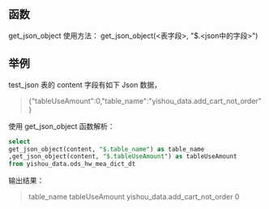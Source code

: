 ## 函数
get_json_object
使用方法： get_json_object(<表字段>, "$.<json中的字段>")

## 举例

test_json 表的 content 字段有如下 Json 数据，
>{"tableUseAmount":0,"table_name":"yishou_data.add_cart_not_order"}

使用  get_json_object 函数解析：
```sql
select 
get_json_object(content, "$.table_name") as table_name
,get_json_object(content, "$.tableUseAmount") as tableUseAmount
from yishou_data.ods_hw_mea_dict_dt 
```

输出结果：
> table_name                                       tableUseAmount 
> yishou_data.add_cart_not_order           0


